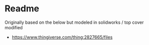 # Readme

Originally based on the below
but modeled in solidworks / top cover modified

  * https://www.thingiverse.com/thing:2827665/files
